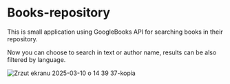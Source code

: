 # Books-repository

This is small application using GoogleBooks API for searching books in their repository.

Now you can choose to search in text or author name, results can be also filtered by language.



![Zrzut ekranu 2025-03-10 o 14 39 37-kopia](https://github.com/user-attachments/assets/163590dd-6381-43cd-ba9e-22c41bb9bcd9)


